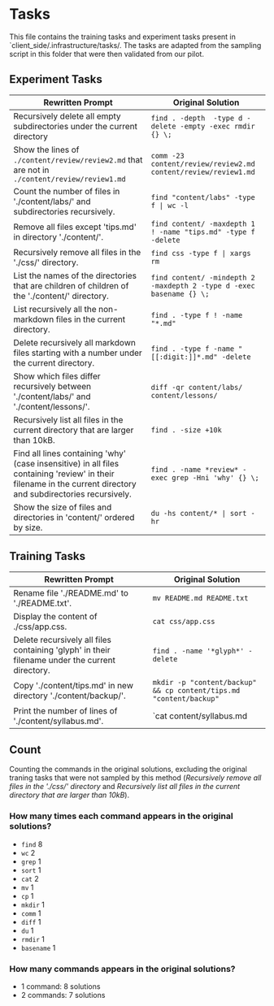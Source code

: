 # Tasks
This file contains the training tasks and experiment tasks present in `client_side/.infrastructure/tasks/. The tasks are adapted from the sampling script in this folder that were then validated from our pilot.

## Experiment Tasks
|Rewritten Prompt|Original Solution|
-------|-----------------
| Recursively delete all empty subdirectories under the current directory | `find . -depth  -type d -delete -empty -exec rmdir {} \;` |
| Show the lines of `./content/review/review2.md` that are not in `./content/review/review1.md` | `comm -23 content/review/review2.md content/review/review1.md` |
| Count the number of files in './content/labs/' and subdirectories recursively. | `find "content/labs" -type f \| wc -l` |
| Remove all files except 'tips.md' in directory './content/'. | `find content/ -maxdepth 1 ! -name "tips.md" -type f -delete` |
| Recursively remove all files in the './css/' directory. | `find css -type f \| xargs rm` |
| List the names of the directories that are children of children of the './content/' directory. | `find content/ -mindepth 2 -maxdepth 2 -type d -exec basename {} \;` |
| List recursively all the non-markdown files in the current directory. | `find . -type f ! -name "*.md"` |
| Delete recursively all markdown files starting with a number under the current directory. | `find . -type f -name "[[:digit:]]*.md" -delete` |
| Show which files differ recursively between './content/labs/' and './content/lessons/'. | `diff -qr content/labs/ content/lessons/` |
| Recursively list all files in the current directory that are larger than 10kB. | `find . -size +10k` |
| Find all lines containing 'why' (case insensitive) in all files containing 'review' in their filename in the current directory and subdirectories recursively. | `find . -name *review* -exec grep -Hni 'why' {} \;` |
| Show the size of files and directories in 'content/' ordered by size. | `du -hs content/* \| sort -hr` |

## Training Tasks
|Rewritten Prompt|Original Solution|
-------|-----------------
| Rename file './README.md' to './README.txt'. | `mv README.md README.txt` |
| Display the content of ./css/app.css. | `cat css/app.css` |
| Delete recursively all files containing 'glyph' in their filename under the current directory. | `find . -name '*glyph*' -delete` |
| Copy './content/tips.md' in new directory './content/backup/'. | `mkdir -p "content/backup" && cp content/tips.md "content/backup"` |
| Print the number of lines of './content/syllabus.md'. | `cat content/syllabus.md | wc -l ` |

## Count
Counting the commands in the original solutions, excluding the original traning tasks that were not sampled by this method (*Recursively remove all files in the './css/' directory* and *Recursively list all files in the current directory that are larger than 10kB*).

### How many times each command appears in the original solutions?
- `find` 8
- `wc` 2
- `grep` 1
- `sort` 1
- `cat` 2
- `mv` 1
- `cp` 1
- `mkdir` 1
- `comm` 1
- `diff` 1
- `du` 1
- `rmdir` 1
- `basename` 1

### How many commands appears in the original solutions?
- 1 command: 8 solutions
- 2 commands: 7 solutions
